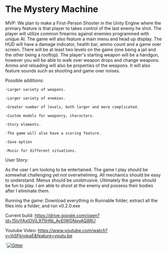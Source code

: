 # The Mystery Machine

MVP:
	We plan to make a First-Person Shooter in the Unity Engine where the primary feature is that player to takes control of the last enemy he shot. The player will utilize common firearms against enemies programmed with unique AI. The game will also feature a main menu and head up display. The HUD will have a damage indicator, health bar, ammo count and a game over screen. There will be at least two levels on the game (one being a jail and the other being a rooftop). The player's starting weapon will be a handgun, however you will be able to walk over weapon drops and change weapons. Ammo and reloading will also be properties of the weapons. It will also feature sounds such as shooting and game over noises.

Possible additions:

	-Larger variety of weapons.
	
	-Larger variety of enemies.

	-Greater number of levels, both larger and more complicated.

	-Custom models for weaponry, characters.

	-Story elements.
	
	-The game will also have a scoring feature.  
	
	-Save option
	
	-Music for different situations.

User Story:

 As the user I am looking to be entertained. The game I play should be somewhat challenging yet not overwhelming. All mechanics
 should be easy to understand. Menus should be unobtrusive. Ultimately the game should be fun to play. I am able to shoot at the enemy and possess their bodies after I eliminate them. 
 
 Running the game: Download everything in Runnable folder, extract all the files into a folder, and run v0.2.0.exe
 

Current build: https://drive.google.com/open?id=15lvYAxlOVIL975HNi_AyEtWGNqyAQ8RU

Youtube Video: https://www.youtube.com/watch?v=jhSFkiyipaE&feature=youtu.be

`[![Gitter](https://badges.gitter.im/Join%20Chat.svg)](https://gitter.im/The-Mystery-Machine1/Lobby?utm_source=badge&utm_medium=badge&utm_campaign=pr-badge&utm_content=badge)
